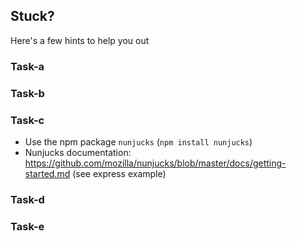 ## Stuck?
Here's a few hints to help you out

### Task-a

### Task-b

### Task-c
* Use the npm package `nunjucks` (`npm install nunjucks`)
* Nunjucks documentation: https://github.com/mozilla/nunjucks/blob/master/docs/getting-started.md (see express example)

### Task-d


### Task-e

